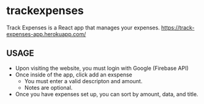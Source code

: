 # trackexpenses
Track Expenses is a React app that manages your expenses.
https://track-expenses-app.herokuapp.com/
## USAGE
- Upon visiting the website, you must login with Google (Firebase API)
- Once inside of the app, click add an exspense
  - You must enter a valid descripton and amount.
  - Notes are optional.
- Once you have expenses set up, you can sort by amount, data, and title.


